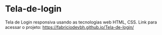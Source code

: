 # Tela-de-login
 Tela de Login responsiva usando as tecnologias web HTML, CSS.
 Link para acessar o projeto: https://fabriciodevbh.github.io/Tela-de-login/
